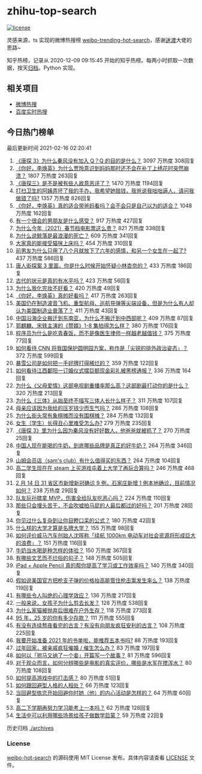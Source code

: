 # zhihu-top-search

[![license](https://img.shields.io/github/license/Arrackisarookie/zhihu-top-search)](https://github.com/Arrackisarookie/zhihu-top-search/blob/master/LICENSE)

灵感来源，ts 实现的微博热搜榜 [weibo-trending-hot-search](https://github.com/justjavac/weibo-trending-hot-search)，感谢[迷渡](https://github.com/justjavac)大佬的思路~

知乎热榜，记录从 2020-12-09 09:15:45 开始的知乎热榜。每两小时抓取一次数据，按天[归档](./archives)。Python 实现。

## 相关项目
+ [微博热搜](https://github.com/Arrackisarookie/weibo-hot-search)
+ [百度实时热搜](https://github.com/Arrackisarookie/baidu-hot-search)

## 今日热门榜单

<!-- Rank Begin -->

最后更新时间 2021-02-16 02:20:41

1. [《唐探 3》为什么秦风没有加入 Q？Q 的目的是什么？](https://www.zhihu.com/question/444247052) 3097 万热度 308回复
1. [《你好，李焕英》为什么贾玲意识到妈妈那时还不会在补丁上绣花时突然崩溃？](https://www.zhihu.com/question/444267187) 1807 万热度 263回复
1. [《唐探三》是不是被有些人故意恶评了？](https://www.zhihu.com/question/444157762) 1470 万热度 1194回复
1. [打扫卫生的阿姨弄坏了我的手办，我希望她赔钱，我爸说我咄咄逼人，请问我做错了吗?](https://www.zhihu.com/question/442756818) 1357 万热度 826回复
1. [《你好，李焕英》真的适合带爸妈看吗？会不会只是自己以为的适合？](https://www.zhihu.com/question/444136127) 1048 万热度 162回复
1. [有一个很会的男朋友是什么感受？](https://www.zhihu.com/question/391872560) 917 万热度 427回复
1. [为什么今年（2021）春节档电影票这么贵？](https://www.zhihu.com/question/442391364) 821 万热度 338回复
1. [为什么说鲸落是最浪漫的死亡？](https://www.zhihu.com/question/440958548) 609 万热度 341回复
1. [大家真的能接受猫咪上床吗？](https://www.zhihu.com/question/442904528) 454 万热度 310回复
1. [前男友为什么只用了八个月就放下了六年的感情，和另一个女生在一起了?](https://www.zhihu.com/question/437014772) 437 万热度 586回复
1. [唐人街探案 3 里面，你是什么时候开始怀疑小林杏奈的？](https://www.zhihu.com/question/444524753) 433 万热度 186回复
1. [古代的状元是真的有水平吗？](https://www.zhihu.com/question/427239644) 423 万热度 56回复
1. [为什么我化完妆不好看？](https://www.zhihu.com/question/442640081) 420 万热度 49回复
1. [《你好，李焕英》真的好看吗？](https://www.zhihu.com/question/444200836) 417 万热度 263回复
1. [美国仍在制造波音飞机、重型航母、巡航导弹等尖端设备，但是为什么有人却认为美国制造业衰落了？](https://www.zhihu.com/question/443912700) 411 万热度 43回复
1. [中国沿海企业搬迁到东南亚，为什么不搬迁到中西部呢？](https://www.zhihu.com/question/443763482) 409 万热度 87回复
1. [郭麒麟、宋轶主演的《赘婿》1-8 集拍得怎么样？](https://www.zhihu.com/question/444400689) 380 万热度 176回复
1. [程序员为什么是吃青春饭，而不是像医生律师一样越老越值钱？](https://www.zhihu.com/question/444102247) 375 万热度 77回复
1. [如何看待 CNN 将我国保护圆明园方案，称作是「尖锐的排外政治姿态」？](https://www.zhihu.com/question/444495574) 372 万热度 599回复
1. [暴雪公司是如何把一手好牌打得稀烂的？](https://www.zhihu.com/question/441098475) 359 万热度 122回复
1. [如何看待江西鄱阳一订婚仪式摆巨额现金彩礼被黑榜通报？](https://www.zhihu.com/question/444525387) 336 万热度 164回复
1. [为什么《父母爱情》这部电视剧重播率那么高？这部剧最打动你的是什么？](https://www.zhihu.com/question/425708262) 320 万热度 213回复
1. [为什么《三体》从始至终不描写三体人长什么样子？](https://www.zhihu.com/question/443422202) 311 万热度 107回复
1. [母亲应该因为我给的压岁钱少而生气吗？](https://www.zhihu.com/question/444206266) 286 万热度 108回复
1. [为什么街头常有象棋摊而没有围棋摊？](https://www.zhihu.com/question/444334861) 284 万热度 132回复
1. [女生（学生）长得丑心里难受怎么办?](https://www.zhihu.com/question/444280529) 279 万热度 235回复
1. [《唐探 3》里为什么因为秦风没有好好数人，他爸爸就被抓了？](https://www.zhihu.com/question/444120794) 270 万热度 25回复
1. [中国人现在能喝的牛奶，到底哪些品牌是真正的好牛奶？](https://www.zhihu.com/question/406534691) 264 万热度 346回复
1. [山姆会员店（sam's club）有什么值得买的东西？](https://www.zhihu.com/question/58897556) 264 万热度 104回复
1. [高二学生现在在 steam 上买游戏屯着上大学了再玩合算吗？](https://www.zhihu.com/question/437333279) 246 万热度 468回复
1. [2 月 14 日 31 省区市新增新冠确诊 9 例，石家庄新增 1 例本地确诊，目前情况如何？](https://www.zhihu.com/question/444499185) 238 万热度 29回复
1. [队友玩孙膑拿 MVP，伤害全给队友吃恶心吗？](https://www.zhihu.com/question/444126709) 224 万热度 110回复
1. [那些只会埋头苦干，不会吹嘘拍马屁的人最后都过的好吗？](https://www.zhihu.com/question/443803778) 201 万热度 28回复
1. [你见过什么复杂到让你目瞪口呆的公式？](https://www.zhihu.com/question/314444749) 180 万热度 42回复
1. [什么样的大学才算是名牌大学？](https://www.zhihu.com/question/440362268) 155 万热度 98回复
1. [如何评价威马汽车创始人沈晖称「续航 1000km 电动车对社会资源将形成巨大的浪费」？](https://www.zhihu.com/question/440106593) 151 万热度 116回复
1. [牛奶当水喝是种怎样的体验？](https://www.zhihu.com/question/41816772) 150 万热度 367回复
1. [有哪些文艺而不烂俗的句子？](https://www.zhihu.com/question/384858847) 148 万热度 505回复
1. [iPad + Apple Pencil 真的帮你提高了学习或工作效率吗？](https://www.zhihu.com/question/319011403) 140 万热度 340回复
1. [假如说美国官方把枪支子弹的价格抬高能管住枪击案发生率么？](https://www.zhihu.com/question/443399024) 138 万热度 119回复
1. [有哪些令人叫绝的心理学效应？](https://www.zhihu.com/question/20357247) 136 万热度 217回复
1. [一般来说，女孩子为什么剪去长发？](https://www.zhihu.com/question/443395392) 128 万热度 538回复
1. [为什么家猫被抛弃后很难在户外生存？](https://www.zhihu.com/question/430534419) 118 万热度 273回复
1. [95 年，25 岁的你有多少存款？](https://www.zhihu.com/question/414209302) 111 万热度 555回复
1. [有没有连续熬夜看完的古言？有没有向朋友疯狂安利的古言？](https://www.zhihu.com/question/367566060) 108 万热度 225回复
1. [我要开始准备 2021 年的书单啦，能推荐五本书吗?](https://www.zhihu.com/question/435930097) 88 万热度 193回复
1. [过年回家，被亲戚疯狂催婚 / 催生怎么办？](https://www.zhihu.com/question/443338379) 83 万热度 197回复
1. [如何以「驸马又纳了一个妾」开篇写一个故事？](https://www.zhihu.com/question/392975374) 81 万热度 596回复
1. [对于观众而言，如何分辨哪些是电影的真实评价，哪些是水军在搅浑水？](https://www.zhihu.com/question/444229926) 80 万热度 108回复
1. [如何提高游戏中的打击感？](https://www.zhihu.com/question/20344728) 80 万热度 51回复
1. [如何跟回避型人格的人相处？](https://www.zhihu.com/question/416440367) 66 万热度 123回复
1. [当回避型依恋开始回避你时她（他）的内心活动是怎样的？](https://www.zhihu.com/question/337217828) 64 万热度 60回复
1. [高二下学期再努力学习能考上一本吗？](https://www.zhihu.com/question/443937418) 62 万热度 128回复
1. [生活中可以利用哪些场景给孩子做数学启蒙？](https://www.zhihu.com/question/386686608) 59 万热度 22回复
<!-- Rank End -->

历史归档 [./archives](./archives)

### License

[weibo-hot-search](https://github.com/Arrackisarookie/zhihu-top-search) 的源码使用 MIT License 发布。具体内容请查看 [LICENSE](./LICENSE) 文件。
